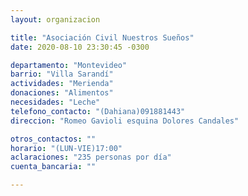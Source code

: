 ```yaml
---
layout: organizacion

title: "Asociación Civil Nuestros Sueños"
date: 2020-08-10 23:30:45 -0300

departamento: "Montevideo"
barrio: "Villa Sarandí"
actividades: "Merienda"
donaciones: "Alimentos"
necesidades: "Leche"
telefono_contacto: "(Dahiana)091881443"
direccion: "Romeo Gavioli esquina Dolores Candales"

otros_contactos: ""
horario: "(LUN-VIE)17:00"
aclaraciones: "235 personas por día"
cuenta_bancaria: ""

---
```

